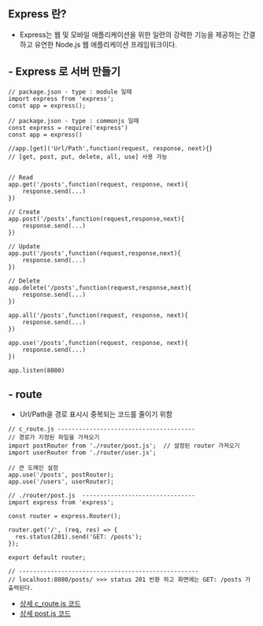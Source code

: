 ## Express 란?

- Express는 웹 및 모바일 애플리케이션을 위한 일련의 강력한 기능을 제공하는 간결하고 유연한 Node.js 웹 애플리케이션 프레임워크이다.

## - Express 로 서버 만들기

```
// package.json - type : module 일때
import express from 'express';
const app = express();

// package.json - type : commonjs 일때
const express = require('express')
const app = express()

//app.[get]('Url/Path',function(request, response, next){}
// [get, post, put, delete, all, use] 사용 가능


// Read
app.get('/posts',function(request, response, next){
    response.send(...)
})

// Create
app.post('/posts',function(request,response,next){
    response.send(...)
})

// Update
app.put('/posts',function(request,response,next){
    response.send(...)
})

// Delete
app.delete('/posts',function(request,response,next){
    response.send(...)
})

app.all('/posts',function(request, response, next){
    response.send(...)
})

app.use('/posts',function(request, response, next){
    response.send(...)
})

app.listen(8080)
```

## - route

- Url/Path을 경로 표시시 중복되는 코드를 줄이기 위함

```
// c_route.js ---------------------------------------
// 경로가 지정된 파일을 가져오기
import postRouter from './router/post.js';  // 설정된 router 가져오기
import userRouter from './router/user.js';

// 큰 도메인 설정
app.use('/posts', postRouter);
app.use('/users', userRouter);

// ./router/post.js  --------------------------------
import express from 'express';

const router = express.Router();

router.get('/', (req, res) => {
  res.status(201).send('GET: /posts');
});

export default router;

// ---------------------------------------------------
// localhost:8080/posts/ >>> status 201 반환 하고 화면에는 GET: /posts 가 출력된다.

```

- [상세 c_route.js 코드](https://github.com/hyeah0/Node.js/blob/main/04_Express/code/c_route.js)
- [상세 post.js 코드](https://github.com/hyeah0/Node.js/blob/main/04_Express/code/router/post.js)

